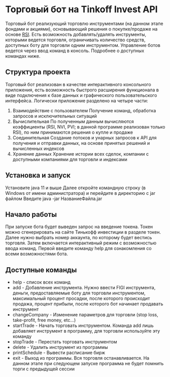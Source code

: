# Торговый бот на Tinkoff Invest API
Торговый бот реализующий торговлю инструментами (на данном этапе фондами и акциями), основывающий решения о покупке/продаже на основе
<a href="https://en.wikipedia.org/wiki/Relative_strength_index">RSI</a>. Есть возможность добавлять/удалять инструменты, которыми ведется торговля,
ограничивать количество средств, доступных боту для торговли одним инструментом. Управление ботов ведется через ввод команд в консоль. Подробнее о доступных командах ниже.

## Структура проекта
Торговый бот реализован в качестве интерактивного консольного приложения, есть возможность быстрого расширения функционала в виде подключения к базе данных и графического пользовательского интерфейса.
Логически приложение разделено на четыре части:
1. Взаимодействие с пользователем
Получение команд, обработка запросов и исключительных ситуаций
2. Вычислительная
По полученным данным вычисляются коэффициенты (RSI, NVI, PVI; в данной программе реализован только RSI), по ним принимаются решения о купле и продаже
3. Соединительная
Создание потоков и унарных запросов к API для получения и отправки данных, на основе принятых решений и вычисленных индексов
4. Хранение данных
Хранение истории всех сделок, компании с доступными компаниями для торговли и индексами
## Установка и запуск
Установите java 11 и выше
Далее откройте командную строку (в Windows от имени администратора) и перейдите в директорию с jar файлом
Введите java -jar НазваниеФайла.jar
## Начало работы
При запуске бота будет выведен запрос на введение токена. Токен можно сгенерировать на сайте Тинькофф инвестиции в разделе токен.
Далее нужно выбрать номер аккаунта, по которому будет вестись торговля. Затем включается интерактивный режим с возможностью ввода команд.
Первой введите команду help для ознакомления со всеми возможностями бота.

## Доступные команды
<ul>
<li>help - список всех команд
<li>add - Добавление инструмента. Нужно ввести FIGI инструмента, деньги, предоставляемые боту для торговли инструментом, максимальный процент просадки, после которого происходит продажа, процент прибыли, после которого бот начинает продавать инструмент
<li>changeCompany - Изменение параметров для торговли (stop loss, take-profit, free money, etc...)
<li>startTrade - Начать торговать инструментом. Команда add лишь добавляет инструмент в программу, для торговли используйте эту команду
<li>stopTrade - Перестать торговать инструментом
<li>delete - Удалить инструмент из программы
<li>printSchedule - Вывести расписание бирж
<li>exit - Выход из программы. Вся торговля останавливается. На данном этапе при следующем запуске программа не будет помнить торги с предыдущей сессии
